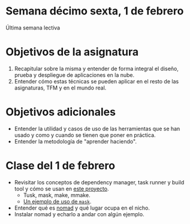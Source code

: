 # Semana décimo sexta, 1 de febrero

Última semana lectiva

# Objetivos de la asignatura

1. Recapitular sobre la misma y entender de forma integral el diseño,
   prueba y despliegue de aplicaciones en la nube.
2. Entender cómo estas técnicas se pueden aplicar en el resto de las
   asignaturas, TFM y en el mundo real.

# Objetivos adicionales

- Entender la utilidad y casos de uso de las herramientas que se han
  usado y como y cuando se tienen que poner en práctica.
- Entender la metodología de "aprender haciendo".

# Clase del 1 de febrero

- Revisitar los conceptos de dependency manager, task runner y build
  tool y cómo se usan en [este
  proyecto](https://github.com/JJ/tests-python).
  - Tusk, mask, make, mmake.
  - [Un ejemplo de uso de
    `mask`](https://github.com/JJ/tests-python/blob/master/maskfile.md).
- Entender qué es [nomad](https://www.nomadproject.io/) y qué lugar
  ocupa en el nicho.
- Instalar nomad y echarlo a andar con algún ejemplo.
